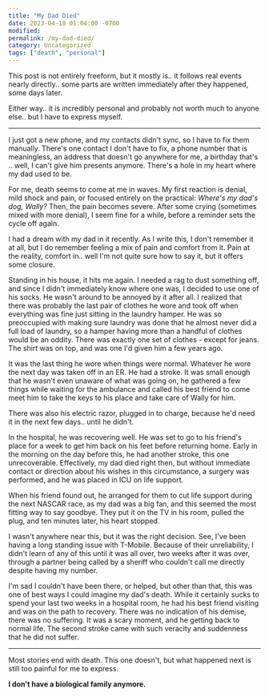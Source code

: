 ```yaml
---
title: "My Dad Died"
date: 2023-04-18 01:04:00 -0700
modified: 
permalink: /my-dad-died/
category: Uncategorized
tags: ["death", "personal"]
---
```


This post is not entirely freeform, but it mostly is.. it follows real events nearly directly.. some parts are written immediately after they happened, some days later.

Either way.. it is incredibly personal and probably not worth much to anyone else.. but I have to express myself.

---

I just got a new phone, and my contacts didn't sync, so I have to fix them manually. There's one contact I don't have to fix, a phone number that is meaningless, an address that doesn't go anywhere for me, a birthday that's .. well, I can't give him presents anymore. There's a hole in my heart where my dad used to be.

For me, death seems to come at me in waves. My first reaction is denial, mild shock and pain, or focused entirely on the practical: *Where's my dad's dog, Wally?* Then, the pain becomes severe. After some crying (sometimes mixed with more denial), I seem fine for a while, before a reminder sets the cycle off again.

I had a dream with my dad in it recently. As I write this, I don't remember it at all, but I do remember feeling a mix of pain and comfort from it. Pain at the reality, comfort in.. well I'm not quite sure how to say it, but it offers some closure.

Standing in his house, it hits me again. I needed a rag to dust something off, and since I didn't immediately know where one was, I decided to use one of his socks. He wasn't around to be annoyed by it after all. I realized that there was probably the last pair of clothes he wore and took off when everything was fine just sitting in the laundry hamper. He was so preoccupied with making sure laundry was done that he almost never did a full load of laundry, so a hamper having more than a handful of clothes would be an oddity. There was exactly one set of clothes - except for jeans. The shirt was on top, and was one I'd given him a few years ago.

It was the last thing he wore when things were normal. Whatever he wore the next day was taken off in an ER. He had a stroke. It was small enough that he wasn't even unaware of what was going on, he gathered a few things while waiting for the ambulance and called his best friend to come meet him to take the keys to his place and take care of Wally for him.

There was also his electric razor, plugged in to charge, because he'd need it in the next few days.. until he didn't.

In the hospital, he was recovering well. He was set to go to his friend's place for a week to get him back on his feet before returning home. Early in the morning on the day before this, he had another stroke, this one unrecoverable. Effectively, my dad died right then, but without immediate contact or direction about his wishes in this circumstance, a surgery was performed, and he was placed in ICU on life support.

When his friend found out, he arranged for them to cut life support during the next NASCAR race, as my dad was a big fan, and this seemed the most fitting way to say goodbye. They put it on the TV in his room, pulled the plug, and ten minutes later, his heart stopped.

I wasn't anywhere near this, but it was the right decision. See, I've been having a long standing issue with T-Mobile. Because of their unreliability, I didn't learn of any of this until it was all over, two weeks after it was over, through a partner being called by a sheriff who couldn't call me directly despite having my number.

I'm sad I couldn't have been there, or helped, but other than that, this was one of best ways I could imagine my dad's death. While it certainly sucks to spend your last two weeks in a hospital room, he had his best friend visiting and was on the path to recovery. There was no indication of his demise, there was no suffering. It was a scary moment, and he getting back to normal life. The second stroke came with such veracity and suddenness that he did not suffer.

---

Most stories end with death. This one doesn't, but what happened next is still too painful for me to express.

**I don't have a biological family anymore.**
